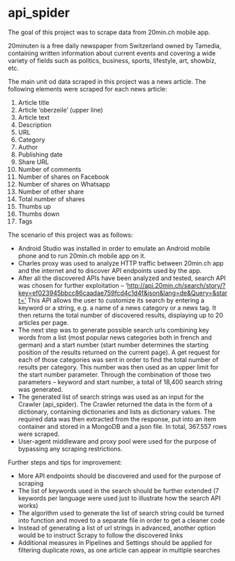 # api_spider

The goal of this project was to scrape data from 20min.ch mobile app.

20minuten is a free daily newspaper from Switzerland owned by Tamedia, containing written information about current events and covering a wide variety of fields such as politics, business, sports, lifestyle, art, showbiz, etc.

The main unit od data scraped in this project was a news article. The following elements were scraped for each news article:

1. Article title
2. Article ‘oberzeile’ (upper line)
3. Article text
4. Description
5. URL
6. Category
7. Author
8. Publishing date
9. Share URL
10. Number of comments
11. Number of shares on Facebook
12. Number of shares on Whatsapp
13. Number of other share
14. Total number of shares
15. Thumbs up
16. Thumbs down
17. Tags


The scenario of this project was as follows:

- Android Studio was installed in order to emulate an Android mobile phone and to run 20min.ch mobile app on it.
- Charles proxy was used to analyze HTTP traffic between 20min.ch app and the internet and to discover API endpoints used by the app.
- After all the discovered APIs have been analyzed and tested, search API was chosen for further exploitation – ‘http://api.20min.ch/search/story/?key=ef023945bbcc86caadae759fcd4c1d4f&json&lang=de&Query=&start=’
This API allows the user to customize its search by entering a keyword or a string, e.g. a name of a news category or a news tag. It then returns the total number of discovered results, displaying up to 20 articles per page.
- The next step was to generate possible search urls combining key words from a list (most popular news categories both in french and german) and a start number (start number determines the starting position of the results returned on the current page). A get request for each of those categories was sent in order to find the total number of results per category. This number was then used as an upper limit for the start number parameter. Through the combination of those two parameters – keyword and start number, a total of 18,400 search string was generated.
- The generated list of search strings was used as an input for the Crawler (api_spider). The Crawler returned the data in the form of a dictionary, containing dictionaries and lists as dictionary values. The required data was then extracted from the response, put into an item container and stored in a MongoDB and a json file. In total, 367.557 rows were scraped.
- User-agent middleware and proxy pool were used for the purpose of bypassing any scraping restrictions.

Further steps and tips for improvement:

- More API endpoints should be discovered and used for the purpose of scraping
- The list of keywords used in the search should be further extended (7 keywords per language were used just to illustrate how the search API works)
- The algorithm used to generate the list of search string could be turned into function and moved to a separate file in order to get a cleaner code
- Instead of generating a list of url strings in advanced, another option would be to instruct Scrapy to follow the discovered links
- Additional measures in Pipelines and Settings should be applied for filtering duplicate rows, as one article can appear in multiple searches
